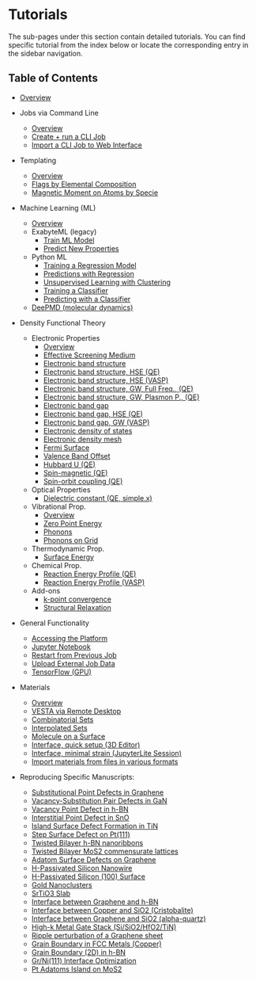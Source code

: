 # Tutorials

The sub-pages under this section contain detailed tutorials. You can find
specific tutorial from the index below or locate the corresponding entry in the
sidebar navigation.

## Table of Contents
<!-- this index is generated using scripts/generate_index_of_sub_section.py -->
- [Overview](overview.md)
- Jobs via Command Line
    - [Overview](jobs-cli/overview.md)
    - [Create + run a CLI Job](jobs-cli/job-cli-example.md)
    - [Import a CLI Job to Web Interface](jobs-cli/cli-job-import.md)
- Templating
    - [Overview](templating/overview.md)
    - [Flags by Elemental Composition](templating/set-flag-by-composition.md)
    - [Magnetic Moment on Atoms by Specie](templating/set-magnetic-moment.md)
- Machine Learning (ML)
    - [Overview](ml/overview.md)
    - ExabyteML (legacy)
        - [Train ML Model](ml/train-ml-model.md)
        - [Predict New Properties](ml/predict-ml-properties.md)
    - Python ML
        - [Training a Regression Model](python-ml/train-regression-model.md)
        - [Predictions with Regression](python-ml/predict-with-regression.md)
        - [Unsupervised Learning with Clustering](python-ml/train-clustering-model.md)
        - [Training a Classifier](python-ml/train-classification-model.md)
        - [Predicting with a Classifier](python-ml/predict-with-classification.md)
    - [DeePMD (molecular dynamics)](ml/deepmd-mlff-with-espresso-cp-and-lammps.md)
- Density Functional Theory
    - Electronic Properties
        - [Overview](dft/electronic/overview.md)
        - [Effective Screening Medium](dft/electronic/esm-qe.md)
        - [Electronic band structure](dft/electronic/band-structure.md)
        - [Electronic band structure, HSE (QE)](dft/electronic/hse-qe-bs.md)
        - [Electronic band structure, HSE (VASP)](dft/electronic/hse-vasp-bg.md)
        - [Electronic band structure, GW, Full Freq., (QE)](dft/electronic/gw-qe-bs-fullfreq.md)
        - [Electronic band structure, GW, Plasmon P., (QE)](dft/electronic/gw-qe-bs-plasmon.md)
        - [Electronic band gap](dft/electronic/band-gap.md)
        - [Electronic band gap, HSE (QE)](dft/electronic/hse-qe-bg.md)
        - [Electronic band gap, GW (VASP)](dft/electronic/gw-vasp-bg.md)
        - [Electronic density of states](dft/electronic/density-of-states.md)
        - [Electronic density mesh](dft/electronic/electronic-density-mesh.md)
        - [Fermi Surface](dft/electronic/fermi-surface.md)
        - [Valence Band Offset](dft/electronic/valence-band-offset.md)
        - [Hubbard U (QE)](dft/electronic/hubbard.md)
        - [Spin-magnetic (QE)](dft/electronic/spin-magnetic-qe.md)
        - [Spin-orbit coupling (QE)](dft/electronic/spin-orbit-coupling-qe.md)
    - Optical Properties
        - [Dielectric constant (QE, simple.x)](dft/optical/epsilon-optimal-basis.md)
    - Vibrational Prop.
        - [Overview](dft/vibrational/overview.md)
        - [Zero Point Energy](dft/vibrational/zero-point-energy.md)
        - [Phonons](dft/vibrational/phonon-dispersion-dos.md)
        - [Phonons on Grid](dft/vibrational/phonons-grid.md)
    - Thermodynamic Prop.
        - [Surface Energy](dft/thermodynamic/surface-energy.md)
    - Chemical Prop.
        - [Reaction Energy Profile (QE)](dft/chemical/reaction-profile-qe.md)
        - [Reaction Energy Profile (VASP)](dft/chemical/reaction-profile-vasp.md)
    - Add-ons
        - [k-point convergence](dft/addons/kpt-convergence.md)
        - [Structural Relaxation](dft/addons/structural-relaxation.md)
- General Functionality
    - [Accessing the Platform](platform-access.md)
    - [Jupyter Notebook](other/jupyter.md)
    - [Restart from Previous Job](other/restart-job.md)
    - [Upload External Job Data](other/external-upload.md)
    - [TensorFlow (GPU)](general-functionality/tensorflow-gpu.md)
- Materials
    - [Overview](materials/overview.md)
    - [VESTA via Remote Desktop](materials/vesta-remote-desktop.md)
    - [Combinatorial Sets](materials/combinatorial-screening.md)
    - [Interpolated Sets](materials/interpolated-sets.md)
    - [Molecule on a Surface](materials/molecule-surface.md)
    - [Interface, quick setup (3D Editor)](materials/slabs-interface.md)
    - [Interface, minimal strain (JupyterLite Session)](materials/jupyterlite-zsl.md)
    - [Import materials from files in various formats](materials/import-from-files.md)

- Reproducing Specific Manuscripts:
    - [Substitutional Point Defects in Graphene](materials/specific/defect-point-substitution-graphene.md)
    - [Vacancy-Substitution Pair Defects in GaN](materials/specific/defect-point-pair-gallium-nitride.md)
    - [Vacancy Point Defect in h-BN](materials/specific/defect-point-vacancy-boron-nitride.md)
    - [Interstitial Point Defect in SnO](materials/specific/defect-point-interstitial-tin-oxide.md)
    - [Island Surface Defect Formation in TiN](materials/specific/defect-surface-island-titanium-nitride.md)
    - [Step Surface Defect on Pt(111)](materials/specific/defect-surface-step-platinum.md)
    - [Twisted Bilayer h-BN nanoribbons](materials/specific/interface-bilayer-twisted-nanoribbons-boron-nitride.md)
    - [Twisted Bilayer MoS2 commensurate lattices](materials/specific/interface-bilayer-twisted-commensurate-lattices-molybdenum-disulfide.md)
    - [Adatom Surface Defects on Graphene](materials/specific/defect-surface-adatom-graphene.md)
    - [H-Passivated Silicon Nanowire](materials/specific/passivation-edge-nanowire-silicon.md)
    - [H-Passivated Silicon (100) Surface](materials/specific/passivation-surface-silicon.md)
    - [Gold Nanoclusters](materials/specific/nanocluster-gold.md)
    - [SrTiO3 Slab](materials/specific/slab-strontium-titanate.md)
    - [Interface between Graphene and h-BN](materials/specific/interface-2d-2d-graphene-boron-nitride.md)
    - [Interface between Copper and SiO2 (Cristobalite)](materials/specific/interface-3d-3d-copper-silicon-dioxide.md)
    - [Interface between Graphene and SiO2 (alpha-quartz)](materials/specific/interface-2d-3d-graphene-silicon-dioxide.md)
    - [High-k Metal Gate Stack (Si/SiO2/HfO2/TiN)](materials/specific/heterostructure-silicon-silicon-dioxide-hafnium-dioxide-titanium-nitride.md)
    - [Ripple perturbation of a Graphene sheet](materials/specific/perturbation-ripples-graphene.md)
    - [Grain Boundary in FCC Metals (Copper)](materials/specific/defect-planar-grain-boundary-3d-fcc-metals-copper.md)
    - [Grain Boundary (2D) in h-BN](materials/specific/defect-planar-grain-boundary-2d-boron-nitride.md)
    - [Gr/Ni(111) Interface Optimization](materials/specific/optimization-interface-film-xy-position-graphene-nickel.md)
    - [Pt Adatoms Island on MoS2](materials/specific/defect-point-adatom-island-molybdenum-disulfide-platinum.md)

